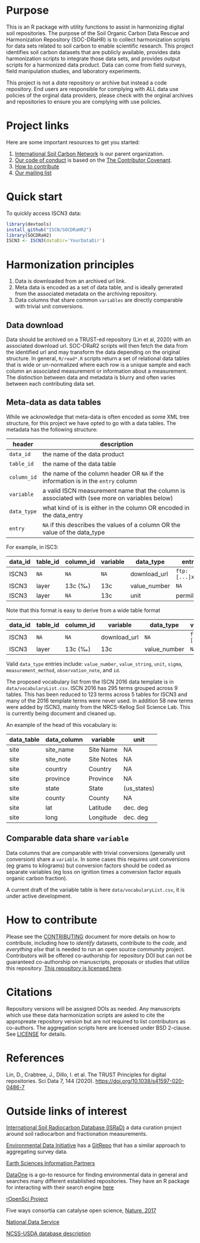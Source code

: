 # Purpose

This is an R package with utility functions to assist in harmonizing digital soil repositories.
The purpose of the Soil Organic Carbon Data Rescue and Harmonization Repository (SOC-DRaHR) is to collect harmonization scripts for data sets related to soil carbon to enable scientific research.
This project identifies soil carbon datasets that are publicly available, provides data harmonization scripts to integrate those data sets, and provides output scripts for a harmonized data product.
Data can come from field surveys, field manipulation studies, and laboratory experiments.

This project is not a _data_ repository or archive but instead a code repository.
End users are responsible for complying with ALL data use policies of the orginal data providers, please check with the orginal archives and repositories to ensure you are complying with use policies.

# Project links

Here are some important resources to get you started:
1) [International Soil Carbon Network](http://iscn.fluxdata.org/) is our parent organization.
2) [Our code of conduct](CONTRIBUTING.md) is based on the [The Contributor Covenant](https://www.contributor-covenant.org/).
3) [How to contribute](CONTRIBUTING.md)
4) [Our mailing list](https://groups.google.com/forum/#!forum/soc-drahr)

# Quick start

To quickly access ISCN3 data:
```R
library(devtools)
install_github("ISCN/SOCDRaHR2")
library(SOCDRaH2)
ISCN3 <- ISCN3(dataDir='YourDataDir')
```

# Harmonization principles

1) Data is downloaded from an archived url link.
2) Meta data is encoded as a set of data table, and is ideally generated from the associated metadata on the archiving repository.
3) Data columns that share common `variables` are directly comparable with trivial unit conversions.

## Data download

Data should be archived on a TRUST-ed repository (Lin et al, 2020) with an associated download url.
SOC-DRaR2 scripts will then fetch the data from the identified url and may transform the data depending on the original structure.
In general, `R/read*.R` scripts return a set of relational data tables that is wide or un-normalized where each row is a unique sample and each column an associated measurement or information about a measurement.
The distinction between data and metadata is blurry and often varies between each contributing data set.

## Meta-data as data tables

While we acknowledge that meta-data is often encoded as some XML tree structure, for this project we have opted to go with a data tables.
The metadata has the following structure:

header | description
------------|-------------
 `data_id`  | the name of the data product
 `table_id` | the name of the data table
 `column_id`| the name of the column header OR `NA` if the information is in the `entry` column
 `variable` | a valid ISCN measurement name that the column is associated with (see more on variables below)
 `data_type` | what kind of is is either in the column OR encoded in the data_entry
 `entry` | `NA` if this describes the values of a column OR the value of the data_type

For example, in ISC3:

data_id  |  table_id | column_id | variable | data_type | entry
---------|---------|-----------|----------|-----------|------
  ISCN3  |   `NA`  | `NA`      |    `NA`  | download_url | `ftp:[...]xlsx`
  ISCN3  |  layer  | 13c (‰)   |  13c     | value_number | `NA`
  ISCN3  |  layer  |   `NA`    |  13c     | unit      | permille

Note that this format is easy to derive from a wide table format

data_id  |  table_id | column_id | variable | data_type |  value_string |   unit 
---------|----------|-----------|-----------|-----------|---------------|------------
  ISCN3  |   `NA`   | `NA`  | download_url | `NA`       |  `ftp:[...]xlsx` |  `NA`   
  ISCN3  |  layer  | 13c (‰)   |  13c     | value_number |  `NA`         |  permille
  
Valid `data_type` entries include: `value_number`, `value_string`, `unit`, `sigma`, `measurement_method`, `observation_note`, and `id`.

The proposed vocabulary list from the ISCN 2016 data template is in `data/vocabularyList.csv`.
ISCN 2016 has 295 terms grouped across 9 tables. 
This has been reduced to 123 terms across 5 tables for ISCN3 and many of the 2016 template terms were never used.
In addition 58 new terms were added by ISCN3, mainly from the NRCS-Kellog Soil Science Lab.
This is currently being document and cleaned up.

An example of the head of this vocabulary is:

data_table|data_column|variable|unit
----------|-----------|-------------------|----
site|site_name|Site Name|NA
site|site_note|Site Notes|NA
site|country|Country|NA
site|province|Province|NA
site|state|State|(us_states)
site|county|County|NA
site|lat|Latitude|dec. deg
site|long|Longitude|dec. deg

## Comparable data share `variable`

Data columns that are comparable with trivial conversions (generally unit conversion) share a `variable`.
In some cases this requires unit conversions (eg grams to kilograms) but conversion factors should be coded as separate variables (eg loss on ignition times a conversion factor equals organic carbon fraction).

A current draft of the variable table is here `data/vocabularyList.csv`, it is under active development.


# How to contribute

Please see the [CONTRIBUTING](CONTRIBUTING.md) document for more details on how to contribute, including how to *identify* datasets, contribute to the *code*, and *everything else* that is needed to run an open source community project.
Contributors will be offered co-authorship for repository DOI but can not be guaranteed co-authorship on manuscripts, proposals or studies that utilize this repository.
[This repository is licensed here](LICENSE).

# Citations
Repository versions will be assigned DOIs as needed.
Any manuscripts which use these data harmonization scripts are asked to cite the appropreate repository version but are not required to list contributors as co-authors.
The aggregation scripts here are licensed under BSD 2-clause. See [LICENSE](LICENSE.txt) for details.

# References

Lin, D., Crabtree, J., Dillo, I. et al. The TRUST Principles for digital repositories. Sci Data 7, 144 (2020). https://doi.org/10.1038/s41597-020-0486-7

# Outside links of interest

[International Soil Radiocarbon Database (ISRaD)](https://soilradiocarbon.org/) a data curation project around soil radiocarbon and fractionation measurements.

[Environmental Data Initiative](https://environmentaldatainitiative.org/) has a [GitRepo](https://github.com/EDIorg/ecocomDP) that has a similar approach to aggregating survey data.

[Earth Sciences Information Partners](http://www.esipfed.org/)

[DataOne](https://www.dataone.org/) is a go-to resource for finding environmental data in general and searches many different established repositories. They have an R package for interacting with their search engine [here](https://jsta.github.io/2017/03/28/dataone.html)

[rOpenSci Project](https://ropensci.github.io/)

Five ways consortia can catalyse open science, [Nature, 2017](http://www.nature.com/news/five-ways-consortia-can-catalyse-open-science-1.21706)

[National Data Service](http://www.nationaldataservice.org/)

[NCSS-USDA database description](https://ncss-tech.github.io/lab-data-delivery/SDA.html)

